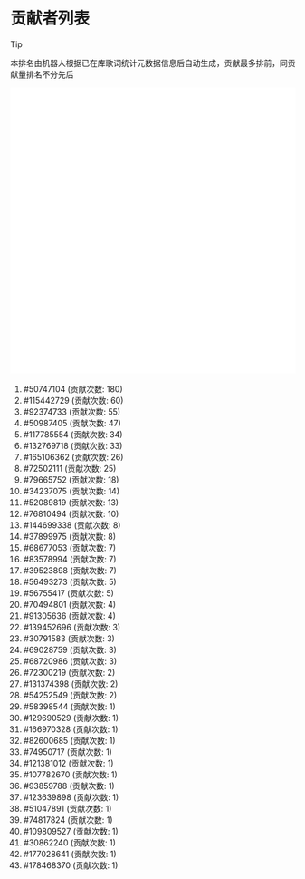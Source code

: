 # 贡献者列表

> [!TIP]
> 本排名由机器人根据已在库歌词统计元数据信息后自动生成，贡献最多排前，同贡献量排名不分先后

![贡献者头像画廊](./CONTRIBUTORS.svg)

1. #50747104 (贡献次数: 180)
2. #115442729 (贡献次数: 60)
3. #92374733 (贡献次数: 55)
4. #50987405 (贡献次数: 47)
5. #117785554 (贡献次数: 34)
6. #132769718 (贡献次数: 33)
7. #165106362 (贡献次数: 26)
8. #72502111 (贡献次数: 25)
9. #79665752 (贡献次数: 18)
10. #34237075 (贡献次数: 14)
11. #52089819 (贡献次数: 13)
12. #76810494 (贡献次数: 10)
13. #144699338 (贡献次数: 8)
14. #37899975 (贡献次数: 8)
15. #68677053 (贡献次数: 7)
16. #83578994 (贡献次数: 7)
17. #39523898 (贡献次数: 7)
18. #56493273 (贡献次数: 5)
19. #56755417 (贡献次数: 5)
20. #70494801 (贡献次数: 4)
21. #91305636 (贡献次数: 4)
22. #139452696 (贡献次数: 3)
23. #30791583 (贡献次数: 3)
24. #69028759 (贡献次数: 3)
25. #68720986 (贡献次数: 3)
26. #72300219 (贡献次数: 2)
27. #131374398 (贡献次数: 2)
28. #54252549 (贡献次数: 2)
29. #58398544 (贡献次数: 1)
30. #129690529 (贡献次数: 1)
31. #166970328 (贡献次数: 1)
32. #82600685 (贡献次数: 1)
33. #74950717 (贡献次数: 1)
34. #121381012 (贡献次数: 1)
35. #107782670 (贡献次数: 1)
36. #93859788 (贡献次数: 1)
37. #123639898 (贡献次数: 1)
38. #51047891 (贡献次数: 1)
39. #74817824 (贡献次数: 1)
40. #109809527 (贡献次数: 1)
41. #30862240 (贡献次数: 1)
42. #177028641 (贡献次数: 1)
43. #178468370 (贡献次数: 1)
